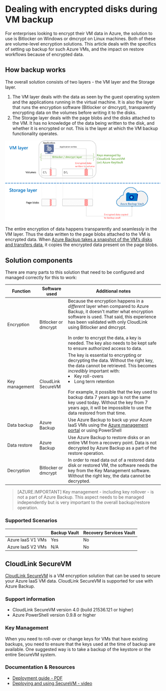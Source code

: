 ﻿<properties
   pageTitle="Azure Backup - Backup of Azure IaaS VMs with encrypted disks | Microsoft Azure"
   description="Learn how Azure Backup handles data encrypted using BitLocker or dmcrypt during IaaS VM backup. This article prepares you for the differences in backup and restore experiences when dealing with encrypted disks."
   services="backup"
   documentationCenter=""
   authors="markgalioto"
   manager="jwhit"
   editor=""/>
<tags
   ms.service="backup"
   ms.devlang="na"
   ms.topic="article"
   ms.tgt_pltfrm="na"
   ms.workload="storage-backup-recovery"
   ms.date="03/14/2016"
   ms.author="markgal; jimpark"/>

# Dealing with encrypted disks during VM backup

For enterprises looking to encrypt their VM data in Azure, the solution to use is Bitlocker on Windows or dmcrypt on Linux machines. Both of these are volume-level encryption solutions. This article deals with the specifics of setting up backup for such Azure VMs, and the impact on restore workflows because of encrypted data.

## How backup works

The overall solution consists of two layers - the VM layer and the Storage layer.

1. The VM layer deals with the data as seen by the guest operating system and the applications running in the virtual machine. It is also the layer that runs the encryption software (Bitlocker or dmcrypt), transparently encrypting data on the volumes before writing it to the disks.
2. The Storage layer deals with the page blobs and the disks attached to the VM. It has no knowledge of the data being written to the disk, and whether it is encrypted or not. This is the layer at which the VM backup functionality operates.

![How Bitlocker encryption and Azure VM backup coexist](./media/backup-azure-vms-encryption/how-it-works.png)

The entire encryption of data happens transparently and seamlessly in the VM layer. Thus the data written to the page blobs attached to the VM is encrypted data. When [Azure Backup takes a snapshot of the VM’s disks and transfers data](backup-azure-vms-introduction.md#how-does-azure-back-up-virtual-machines), it copies the encrypted data present on the page blobs.

## Solution components

There are many parts to this solution that need to be configured and managed correctly for this to work:

| Function | Software used | Additional notes |
| -------- | ------------- | ------- |
| Encryption | Bitlocker or dmcrypt | Because the encryption happens in a *different* layer when compared to Azure Backup, it doesn't matter what encryption software is used. That said, this experience has been validated with only CloudLink using Bitlocker and dmcrypt.<br><br> In order to encrypt the data, a key is needed. The key also needs to be kept safe to ensure authorized access to data.  |
| Key management | CloudLink SecureVM | The key is essential to encrypting or decrypting the data. Without the right key, the data cannot be retrieved. This becomes *incredibly* important with:<br><li>Key roll-overs<li>Long term retention<br><br>For example, it possible that the key used to backup data 7 years ago is not the same key used today. Without the key from 7 years ago, it will be impossible to use the data restored from that time.|
| Data backup | Azure Backup | Use Azure Backup to back up your Azure IaaS VMs using the [Azure management portal](http://manage.windowsazure.com) or using PowerShell |
| Data restore | Azure Backup | Use Azure Backup to restore disks or an entire VM from a recovery point. Data is not decrypted by Azure Backup as a part of the restore operation.|
| Decryption | Bitlocker or dmcrypt | In order to read data out of a restored data disk or restored VM, the software needs the key from the Key Management software. Without the right key, the data cannot be decrypted. |

> [AZURE.IMPORTANT]  Key management - including key rollover - is not a part of Azure Backup. This aspect needs to be managed independently but is very important to the overall backup/restore operation.

### Supported Scenarios


| &nbsp; | Backup Vault | Recovery Services Vault |
| :-- | :-- | :-- |
| Azure IaaS V1 VMs | Yes | No |
| Azure IaaS V2 VMs | N/A | No |


## CloudLink SecureVM

[CloudLink SecureVM](http://www.cloudlinktech.com/choose-your-cloud/microsoft-azure/) is a VM encryption solution that can be used to secure your Azure IaaS VM data. CloudLink SecureVM is supported for use with Azure Backup.

### Support information

- CloudLink SecureVM version 4.0 (build 21536.121 or higher)
- Azure PowerShell version 0.9.8 or higher

### Key Management

When you need to roll-over or change keys for VMs that have existing backups, you need to ensure that the keys used at the time of backup are available. One suggested way is to take a backup of the keystore or the entire SecureVM system.

### Documentation & Resources

- [Deployment guide - PDF](http://www.cloudlinktech.com/Azure/CL_SecureVM_4_0_DG_EMC_Azure_R2.pdf)
- [Deploying and using SecureVM - video](https://www.youtube.com/watch?v=8AIRe92UDNg)
